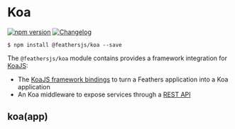 # Koa

[![npm version](https://img.shields.io/npm/v/@feathersjs/koa.svg?style=flat-square)](https://www.npmjs.com/package/@feathersjs/koa)
[![Changelog](https://img.shields.io/badge/changelog-.md-blue.svg?style=flat-square)](https://github.com/feathersjs/feathers/blob/master/packages/koa/CHANGELOG.md)

```
$ npm install @feathersjs/koa --save
```

The `@feathersjs/koa` module contains provides a framework integration for [KoaJS]():

- The [KoaJS framework bindings](#koaapp) to turn a Feathers application into a Koa application
- An Koa middleware to expose services through a [REST API](#koarest)

## koa(app)

